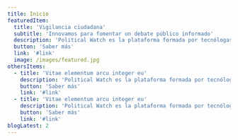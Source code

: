 ```yaml
---
title: Inicio
featuredItem:
  title: 'Vigilancia ciudadana'
  subtitle: 'Innovamos para fomentar un debate público informado'
  description: 'Political Watch es la plataforma formada por tecnólogas, economistas y periodistas que se inscribe dentro de la estrategia de CIECODE como una de sus principales líneas de trabajo.'
  button: 'Saber más'
  link: '#link'
  image: /images/featured.jpg
othersItems:
  - title: 'Vitae elementum arcu integer eu'
    description: 'Political Watch es la plataforma formada por tecnólogas, economistas y periodistas que se inscribe dentro de la estrategia de CIECODE como una de sus principales líneas de trabajo.'
    button: 'Saber más'
    link: '#link'
  - title: 'Vitae elementum arcu integer eu'
    description: 'Political Watch es la plataforma formada por tecnólogas, economistas y periodistas que se inscribe dentro de la estrategia de CIECODE como una de sus principales líneas de trabajo.'
    button: 'Saber más'
    link: '#link'
blogLatest: 2
---
```

<hero></hero>

<featured
  title="Entre manos"
  :featured="featuredItem"
  :others="othersItems">
</featured>

<lines-of-work></lines-of-work>

<banner
  bg="/images/bgbanner.jpg"
  title="Lorem ipsum dolor sit amet, consectetur adipiscing elit."
  description="Political Watch es la plataforma formada por tecnólogas, economistas y periodistas que se inscribe dentro de la estrategia de CIECODE como una de sus principales líneas de trabajo."
  button="Saber más"
  link="#enlace">
</banner>

<banner
  title="Lorem ipsum dolor sit amet, consectetur adipiscing elit."
  description="Political Watch es la plataforma formada por tecnólogas, economistas y periodistas que se inscribe dentro de la estrategia de CIECODE como una de sus principales líneas de trabajo."
  button="Saber más"
  link="#enlace">
</banner>

<blog-latest></blog-latest>
